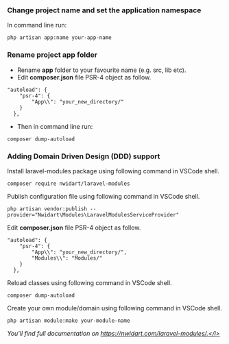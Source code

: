 ### Change project name and set the application namespace

In command line run:

```
php artisan app:name your-app-name
```

### Rename project app folder

- Rename <strong>app</strong> folder to your favourite name (e.g. src, lib etc).
- Edit <strong>composer.json</strong> file PSR-4 object as follow.

```
"autoload": {
    "psr-4": {
        "App\\": "your_new_directory/"
    }
  },
```

- Then in command line run:

```
composer dump-autoload
```

### Adding Domain Driven Design (DDD) support

Install laravel-modules package using following command in VSCode shell.

```
composer require nwidart/laravel-modules
```

Publish configuration file using following command in VSCode shell.

```
php artisan vendor:publish --provider="Nwidart\Modules\LaravelModulesServiceProvider"
```

Edit <strong>composer.json</strong> file PSR-4 object as follow.

```
"autoload": {
    "psr-4": {
        "App\\": "your_new_directory/",
        "Modules\\": "Modules/"
    }
  },
```

Reload classes using following command in VSCode shell.

```
composer dump-autoload
```

Create your own module/domain using following command in VSCode shell.

```
php artisan module:make your-module-name
```

<i>You'll find full documentation on https://nwidart.com/laravel-modules/.</i>
